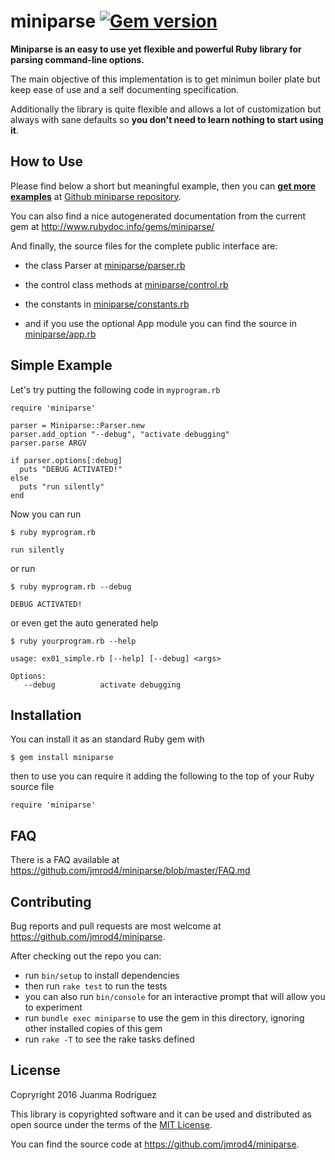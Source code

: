 
# miniparse [![Gem version](https://img.shields.io/gem/v/miniparse.svg)](https://rubygems.org/gems/miniparse)

**Miniparse is an easy to use yet flexible and powerful Ruby library for parsing command-line options.**


The main objective of this implementation is to get minimun boiler plate but keep ease of use and a self documenting specification. 

Additionally the library is quite flexible and allows a lot of customization but always with sane defaults so **you don't need to learn nothing to start using it**.

## How to Use

Please find below a short but meaningful example, then you can **[get more examples](https://github.com/jmrod4/miniparse/tree/master/examples)** at [Github miniparse repository](https://github.com/jmrod4/miniparse).

You can also find a nice autogenerated documentation from the current gem at  http://www.rubydoc.info/gems/miniparse/

And finally, the source files for the complete public interface are:

  * the class Parser at [miniparse/parser.rb](https://github.com/jmrod4/miniparse/blob/master/lib/miniparse/parser.rb)

  * the control class methods at [miniparse/control.rb](https://github.com/jmrod4/miniparse/blob/master/lib/miniparse/control.rb)
  
  * the constants in [miniparse/constants.rb](https://github.com/jmrod4/miniparse/blob/master/lib/miniparse/constants.rb)
  
  * and if you use the optional App module you can find the source in [miniparse/app.rb](https://github.com/jmrod4/miniparse/blob/master/lib/miniparse/app.rb)		

## Simple Example

Let's try putting the following code in `myprogram.rb`

    require 'miniparse'
    
    parser = Miniparse::Parser.new
    parser.add_option "--debug", "activate debugging"
    parser.parse ARGV
    
    if parser.options[:debug]
      puts "DEBUG ACTIVATED!"
    else
      puts "run silently"
    end
    
Now you can run

    $ ruby myprogram.rb

    run silently

or run
    
    $ ruby myprogram.rb --debug
    
    DEBUG ACTIVATED!

or even get the auto generated help
    
    $ ruby yourprogram.rb --help
    
    usage: ex01_simple.rb [--help] [--debug] <args>

    Options:
       --debug          activate debugging
	   
## Installation

You can install it as an standard Ruby gem with

    $ gem install miniparse
    
then to use you can require it adding the following to the top of your Ruby source file

    require 'miniparse'
	
## FAQ

There is a FAQ available at https://github.com/jmrod4/miniparse/blob/master/FAQ.md
    
## Contributing

Bug reports and pull requests are most welcome at https://github.com/jmrod4/miniparse.

After checking out the repo you can:

 * run `bin/setup` to install dependencies
 * then run `rake test` to run the tests
 * you can also run `bin/console` for an interactive prompt that will allow you to experiment
 * run `bundle exec miniparse` to use the gem in this directory, ignoring other installed copies of this gem
 * run `rake -T` to see the rake tasks defined

## License

Copryright 2016 Juanma Rodriguez

This library is copyrighted software and it can be used and distributed as open source under the terms of the [MIT License](http://opensource.org/licenses/MIT).

You can find the source code at https://github.com/jmrod4/miniparse.
